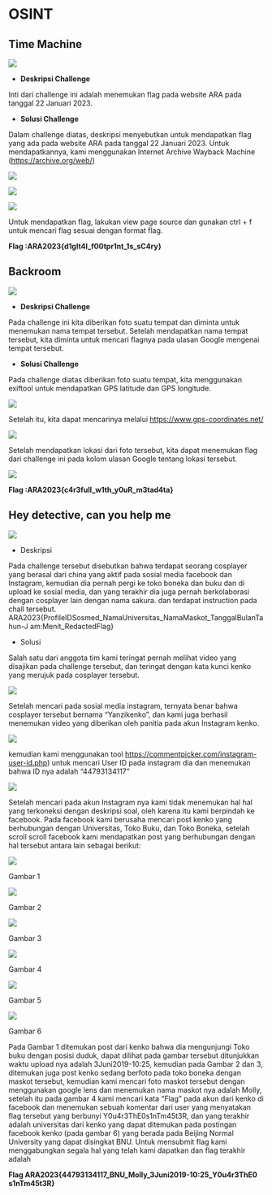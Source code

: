# OSINT

## Time Machine

![](Aspose.Words.dd5bdc20-b2db-4d6a-b030-6f166ebb0d2d.001.jpeg)

- **Deskripsi Challenge**

Inti dari challenge ini adalah menemukan flag pada website ARA pada tanggal 22 Januari 2023.

- **Solusi Challenge**

Dalam challenge diatas, deskripsi menyebutkan untuk mendapatkan flag yang ada pada website ARA pada tanggal 22 Januari 2023. Untuk mendapatkannya, kami menggunakan Internet Archive Wayback Machine (https://archive.org/web/)

![](Aspose.Words.dd5bdc20-b2db-4d6a-b030-6f166ebb0d2d.002.jpeg)

![](Aspose.Words.dd5bdc20-b2db-4d6a-b030-6f166ebb0d2d.003.jpeg)

![](Aspose.Words.dd5bdc20-b2db-4d6a-b030-6f166ebb0d2d.004.jpeg)

Untuk mendapatkan flag, lakukan view page source dan gunakan ctrl + f untuk mencari flag sesuai dengan format flag.

**Flag :ARA2023{d1gIt4l\_f00tpr1nt\_1s\_sC4ry}**


## Backroom

![](Aspose.Words.dd5bdc20-b2db-4d6a-b030-6f166ebb0d2d.005.jpeg)

- **Deskripsi Challenge**

Pada challenge ini kita diberikan foto suatu tempat dan diminta untuk menemukan nama tempat tersebut. Setelah mendapatkan nama tempat tersebut, kita diminta untuk mencari flagnya pada ulasan Google mengenai tempat tersebut.

- **Solusi Challenge**

Pada challenge diatas diberikan foto suatu tempat, kita menggunakan exiftool untuk mendapatkan GPS latitude dan GPS longitude.

![](Aspose.Words.dd5bdc20-b2db-4d6a-b030-6f166ebb0d2d.006.png)

Setelah itu, kita dapat mencarinya melalui https://www.gps-coordinates.net/

![](Aspose.Words.dd5bdc20-b2db-4d6a-b030-6f166ebb0d2d.007.jpeg)

Setelah mendapatkan lokasi dari foto tersebut, kita dapat menemukan flag dari challenge ini pada kolom ulasan Google tentang lokasi tersebut.

![](Aspose.Words.dd5bdc20-b2db-4d6a-b030-6f166ebb0d2d.008.jpeg)

**Flag :ARA2023{c4r3full\_w1th\_y0uR\_m3tad4ta}**


## Hey detective, can you help me

![](Aspose.Words.dd5bdc20-b2db-4d6a-b030-6f166ebb0d2d.009.jpeg)

- Deskripsi

Pada challenge tersebut disebutkan bahwa terdapat seorang cosplayer yang berasal dari china yang aktif pada sosial media facebook dan Instagram, kemudian dia pernah pergi ke toko boneka dan buku dan di upload ke sosial media, dan yang terakhir dia juga pernah berkolaborasi dengan cosplayer lain dengan nama sakura. dan terdapat instruction pada chall tersebut. ARA2023{ProfileIDSosmed\_NamaUniversitas\_NamaMaskot\_TanggalBulanTahun-J am:Menit\_RedactedFlag}

- Solusi

Salah satu dari anggota tim kami teringat pernah melihat video yang disajikan pada challenge tersebut, dan teringat dengan kata kunci kenko yang merujuk pada cosplayer tersebut.

![](Aspose.Words.dd5bdc20-b2db-4d6a-b030-6f166ebb0d2d.010.jpeg)

Setelah mencari pada sosial media instagram, ternyata benar bahwa cosplayer tersebut bernama “Yanzikenko”, dan kami juga berhasil menemukan video yang diberikan oleh panitia pada akun Instagram kenko.

![](Aspose.Words.dd5bdc20-b2db-4d6a-b030-6f166ebb0d2d.011.jpeg)

kemudian kami menggunakan tool https://commentpicker.com/instagram-user-id.php) untuk mencari User ID pada instagram dia dan menemukan bahwa ID nya adalah “44793134117”

![](Aspose.Words.dd5bdc20-b2db-4d6a-b030-6f166ebb0d2d.012.png)

Setelah mencari pada akun Instagram nya kami tidak menemukan hal hal yang terkoneksi dengan deskripsi soal, oleh karena itu kami berpindah ke facebook. Pada facebook kami berusaha mencari post kenko yang berhubungan dengan Universitas, Toko Buku, dan Toko Boneka, setelah scroll scroll facebook kami mendapatkan post yang berhubungan dengan hal tersebut antara lain sebagai berikut:

![](Aspose.Words.dd5bdc20-b2db-4d6a-b030-6f166ebb0d2d.013.jpeg)

Gambar 1

![](Aspose.Words.dd5bdc20-b2db-4d6a-b030-6f166ebb0d2d.014.jpeg)

Gambar 2

![](Aspose.Words.dd5bdc20-b2db-4d6a-b030-6f166ebb0d2d.015.jpeg)

Gambar 3

![](Aspose.Words.dd5bdc20-b2db-4d6a-b030-6f166ebb0d2d.016.jpeg)

Gambar 4

![](Aspose.Words.dd5bdc20-b2db-4d6a-b030-6f166ebb0d2d.017.jpeg)

Gambar 5

![](Aspose.Words.dd5bdc20-b2db-4d6a-b030-6f166ebb0d2d.018.jpeg)

Gambar 6

Pada Gambar 1 ditemukan post dari kenko bahwa dia mengunjungi Toko buku dengan posisi duduk, dapat dilihat pada gambar tersebut ditunjukkan waktu upload nya adalah 3Juni2019-10:25, kemudian pada Gambar 2 dan 3, ditemukan juga post kenko sedang berfoto pada toko boneka dengan maskot tersebut, kemudian kami mencari foto maskot tersebut dengan menggunakan google lens dan menemukan nama maskot nya adalah Molly, setelah itu pada gambar 4 kami mencari kata “Flag” pada akun dari kenko di facebook dan menemukan sebuah komentar dari user yang menyatakan flag tersebut yang berbunyi Y0u4r3ThE0s1nTm45t3R, dan yang terakhir adalah universitas dari kenko yang dapat ditemukan pada postingan facebook kenko (pada gambar 6) yang berada pada Beijing Normal University yang dapat disingkat BNU. Untuk mensubmit flag kami menggabungkan segala hal yang telah kami dapatkan dan flag terakhir adalah

**Flag ARA2023{44793134117\_BNU\_Molly\_3Juni2019-10:25\_Y0u4r3ThE0 s1nTm45t3R}**
